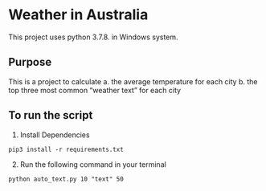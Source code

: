 # Weather in Australia
This project uses python 3.7.8. in Windows system.

## Purpose
This is a project to calculate
a. the average temperature for each city
b. the top three most common “weather text” for each city

## To run the script

1. Install Dependencies

  `pip3 install -r requirements.txt`

2. Run the following command in your terminal

  `python auto_text.py 10 "text" 50`
